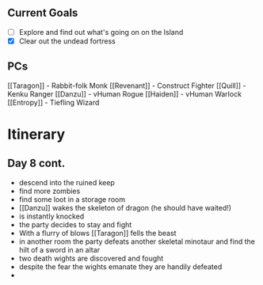 
## Current Goals
- [ ] Explore and find out what's going on on the Island
- [x] Clear out the undead fortress

## PCs
[[Taragon]] - Rabbit-folk Monk
[[Revenant]] - Construct Fighter
[[Quill]] - Kenku Ranger
[[Danzu]] - vHuman Rogue
[[Haiden]] - vHuman Warlock
[[Entropy]] - Tiefling Wizard

# Itinerary

## Day 8 cont.
- descend into the ruined keep
- find more zombies
- find some loot in a storage room
- [[Danzu]] wakes the skeleton of dragon (he should have waited!)
- is instantly knocked
- the party decides to stay and fight
- With a flurry of blows [[Taragon]] fells the beast
- in another room the party defeats another skeletal minotaur and find the hilt of a sword in an altar
- two death wights are discovered and fought
- despite the fear the wights emanate they are handily defeated
- 